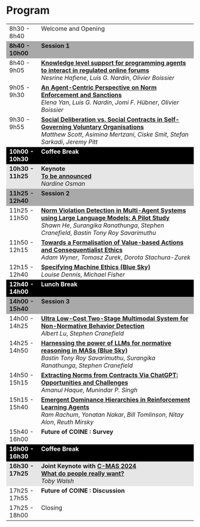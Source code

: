 ---
---

# Program

<table id="coine2024-schedule">
  <tbody>
    <tr>
      <td align="left" valign="top" style="width: 17%;">8h30 - 8h40</td>
      <td align="left" valign="top">Welcome and Opening</td>
    </tr>
    <tr>
      <td style="background-color: darkgray;" align="left" valign="top"><b>8h40 - 10h00</b></td>
      <td style="background-color: darkgray;" align="left" valign="top"><b>Session 1</b></td>
    </tr>
    <tr>
      <td align="left" valign="top">8h40 - 9h05</td>
      <td align="left" valign="top"><b><a href="https://ci.mines-stetienne.fr/coine2024/nesrineEtAl2024-coine2024.pdf" target="_blank">Knowledge level support for programming agents to interact in regulated online forums</a></b><br/><i>Nesrine Hafiene</i>, <i>Luis G. Nardin</i>, <i>Olivier Boissier</i></td>
    </tr>
    <tr>
      <td align="left" valign="top">9h05 - 9h30</td>
      <td align="left" valign="top"><b><a href="https://arxiv.org/abs/2403.15128" target="_blank">An Agent-Centric Perspective on Norm Enforcement and Sanctions</a></b><br/><i>Elena Yan</i>, <i>Luis G. Nardin</i>, <i>Jomi F. Hübner</i>, <i>Olivier Boissier</i></td>
    </tr>
    <tr>
      <td align="left" valign="top">9h30 - 9h55</td>
      <td align="left" valign="top"><b><a href="https://arxiv.org/abs/2403.16329" target="_blank">Social Deliberation vs. Social Contracts in Self-Governing Voluntary Organisations</a></b><br/><i>Matthew Scott</i>, <i>Asimina Mertzani</i>, <i>Ciske Smit</i>, <i>Stefan Sarkadi</i>, <i>Jeremy Pitt</i></td>
    </tr>
    <tr>
      <td style="background-color: black; color: white;" align="left" valign="top"><b>10h00 - 10h30</b></td>
      <td style="background-color: black; color: white;" align="left" valign="top"><b>Coffee Break</b></td>
    </tr>
    <tr>
      <td style="background-color: rgb(230, 230, 230);" align="left" valign="top"><b>10h30 - 11h25</b></td>
      <td style="background-color: rgb(230, 230, 230);" align="left" valign="top"><b>Keynote</b><br/><b><a href="keynote.html">To be announced</a></b><br/><i>Nardine Osman</i></td>
    </tr>
    <tr>
      <td style="background-color: darkgray;" align="left" valign="top"><b>11h25 - 12h40</b></td>
      <td style="background-color: darkgray;" align="left" valign="top"><b>Session 2</b></td>
    </tr>
    <tr>
      <td align="left" valign="top">11h25 - 11h50</td>
      <td align="left" valign="top"><b><a href="https://arxiv.org/abs/2403.16517" target="_blank">Norm Violation Detection in Multi-Agent Systems using Large Language Models: A Pilot Study</a></b><br/><i>Shawn He</i>, <i>Surangika Ranathunga</i>, <i>Stephen Cranefield</i>, <i>Bastin Tony Roy Savarimuthu</i></td>
    </tr>
    <tr>
      <td align="left" valign="top">11h50 - 12h15</td>
      <td align="left" valign="top"><b><a href="https://arxiv.org/abs/2403.16719" target="_blank">Towards a Formalisation of Value-based Actions and Consequentialist Ethics</a></b><br/><i>Adam Wyner</i>, <i>Tomasz Zurek</i>, <i>Dorota Stachura-Zurek</i></td>
    </tr>
    <tr>
      <td align="left" valign="top">12h15 - 12h40</td>
      <td align="left" valign="top"><b><a href="https://arxiv.org/abs/2403.16100" target="_blank">Specifying Machine Ethics (Blue Sky)</a></b><br/><i>Louise Dennis</i>, <i>Michael Fisher</i></td>
    </tr>
    <tr>
      <td style="background-color: black; color: white;" align="left" valign="top"><b>12h40 - 14h00</b></td>
      <td style="background-color: black; color: white;" align="left" valign="top"><b>Lunch Break</b></td>
    </tr>
    <tr>
      <td style="background-color: darkgray;" align="left" valign="top"><b>14h00 - 15h40</b></td>
      <td style="background-color: darkgray;" align="left" valign="top"><b>Session 3</b></td>
    </tr>
    <tr>
      <td align="left" valign="top">14h00 - 14h25</td>
      <td align="left" valign="top"><b><a href="https://arxiv.org/abs/2403.16151" target="_blank">Ultra Low-Cost Two-Stage Multimodal System for Non-Normative Behavior Detection</a></b><br/><i>Albert Lu</i>, <i>Stephen Cranefield</i></td>
    </tr>
    <tr>
      <td align="left" valign="top">14h25 - 14h50</td>
      <td align="left" valign="top"><b><a href="https://arxiv.org/abs/2403.16524" target="_blank">Harnessing the power of LLMs for normative reasoning in MASs (Blue Sky)</a></b><br/><i>Bastin Tony Roy Savarimuthu</i>, <i>Surangika Ranathunga</i>, <i>Stephen Cranefield</i></td>
    </tr>
    <tr>
      <td align="left" valign="top">14h50 - 15h15</td>
      <td align="left" valign="top"><b><a href="https://arxiv.org/abs/2404.02269" target="_blank">Extracting Norms from Contracts Via ChatGPT: Opportunities and Challenges</a></b><br/><i>Amanul Haque</i>, <i>Munindar P. Singh</i></td>
    </tr>
    <tr>
      <td align="left" valign="top">15h15 - 15h40</td>
      <td align="left" valign="top"><b><a href="https://r.rachum.com/dh-coine" target="_blank">Emergent Dominance Hierarchies in Reinforcement Learning Agents</a></b><br/><i>Ram Rachum</i>, <i>Yonatan Nakar</i>, <i>Bill Tomlinson</i>, <i>Nitay Alon</i>, <i>Reuth Mirsky</i></td>
    </tr>
    <tr>
      <td align="left" valign="top">15h40 - 16h00</td>
      <td align="left" valign="top"><b>Future of COINE : Survey</b></td>
    </tr>
    <tr>
      <td style="background-color: black; color: white;" align="left" valign="top"><b>16h00 - 16h30</b></td>
      <td style="background-color: black; color: white;" align="left" valign="top"><b>Coffee Break</b></td>
    </tr>
    <tr>
      <td style="background-color: rgb(230, 230, 230);" align="left" valign="top"><b>16h30 - 17h25</b></td>
      <td style="background-color: rgb(230, 230, 230);" align="left" valign="top"><b>Joint Keynote with <a href="https://sites.google.com/view/cmas24/home" target="_blank">C-MAS 2024</a></b><br/><b><a href="https://sites.google.com/view/cmas24/keynote" target="_blank">What do people really want?</a></b><br/><i>Toby Walsh</i></td>
    </tr>
    <tr>
      <td align="left" valign="top">17h25 - 17h55</td>
      <td align="left" valign="top"><b>Future of COINE : Discussion</b></td>
    </tr>
    <tr>
      <td align="left" valign="top">17h25 - 18h00</td>
      <td align="left" valign="top">Closing</td>
    </tr>
  </tbody>
</table>
